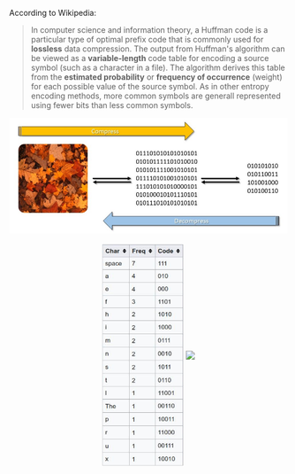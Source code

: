 According to Wikipedia:
>In computer science and information theory, a Huffman code is a particular type of optimal prefix code that is commonly used for **lossless** data compression.
>The output from Huffman's algorithm can be viewed as a **variable-length** code table for encoding a source symbol (such as a character in a file). The algorithm derives this table from the **estimated probability** or **frequency of occurrence** (weight) for each possible value of the source symbol. As in other entropy encoding methods, more common symbols are generall represented using fewer bits than less common symbols.

<p align="center">
  <img src="Compress_Decompress.jpg" width="750">
  </br></br>
  <img src="table.jpg" height="400" align="center">
  <img src="https://upload.wikimedia.org/wikipedia/commons/thumb/8/82/Huffman_tree_2.svg/330px-Huffman_tree_2.svg.png" height="300" align="center">
</p>
